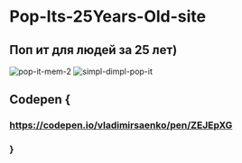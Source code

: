 # Pop-Its-25Years-Old-site

## Поп ит для людей за 25 лет)

![pop-it-mem-2](https://user-images.githubusercontent.com/56477695/137038278-5b84f58a-b492-4cf3-894b-671cade23606.jpg)
![simpl-dimpl-pop-it](https://user-images.githubusercontent.com/56477695/137038284-6dae42f9-b2fe-41d7-822b-85aaa024b7c0.png)

## Codepen {

### https://codepen.io/vladimirsaenko/pen/ZEJEpXG

### }
